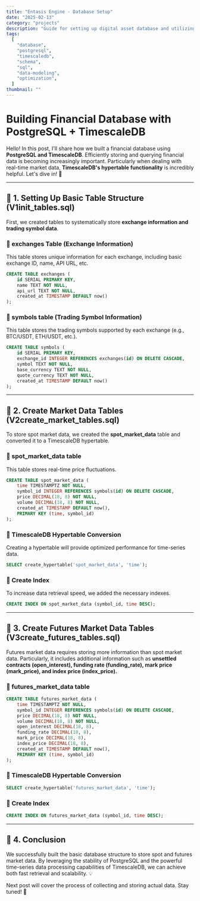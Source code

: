 ```yaml
---
title: "Entasis Engine - Database Setup"
date: "2025-02-13"
category: "projects"
description: "Guide for setting up digital asset database and utilizing TimescaleDB"
tags:
  [
    "database",
    "postgresql",
    "timescaledb",
    "schema",
    "sql",
    "data-modeling",
    "optimization",
  ]
thumbnail: ""
---
```


# Building Financial Database with PostgreSQL + TimescaleDB

Hello! In this post, I'll share how we built a financial database using **PostgreSQL and TimescaleDB**. Efficiently storing and querying financial data is becoming increasingly important. Particularly when dealing with real-time market data, **TimescaleDB's hypertable functionality** is incredibly helpful. Let's dive in! 🚀

---

## 📌 1. Setting Up Basic Table Structure (V1init_tables.sql)

First, we created tables to systematically store **exchange information and trading symbol data**.

### 🔹 exchanges Table (Exchange Information)

This table stores unique information for each exchange, including basic exchange ID, name, API URL, etc.

```sql
CREATE TABLE exchanges (
    id SERIAL PRIMARY KEY,
    name TEXT NOT NULL,
    api_url TEXT NOT NULL,
    created_at TIMESTAMP DEFAULT now()
);
```

### 🔹 symbols table (Trading Symbol Information)

This table stores the trading symbols supported by each exchange (e.g., BTC/USDT, ETH/USDT, etc.).

```sql
CREATE TABLE symbols (
    id SERIAL PRIMARY KEY,
    exchange_id INTEGER REFERENCES exchanges(id) ON DELETE CASCADE,
    symbol TEXT NOT NULL,
    base_currency TEXT NOT NULL,
    quote_currency TEXT NOT NULL,
    created_at TIMESTAMP DEFAULT now()
);
```

---

## 📌 2. Create Market Data Tables (V2create_market_tables.sql)

To store spot market data, we created the **spot_market_data** table and converted it to a TimescaleDB hypertable.

### 🔹 spot_market_data table

This table stores real-time price fluctuations.

```sql
CREATE TABLE spot_market_data (
    time TIMESTAMPTZ NOT NULL,
    symbol_id INTEGER REFERENCES symbols(id) ON DELETE CASCADE,
    price DECIMAL(18, 8) NOT NULL,
    volume DECIMAL(18, 8) NOT NULL,
    created_at TIMESTAMP DEFAULT now(),
    PRIMARY KEY (time, symbol_id)
);
```

### 🔹 TimescaleDB Hypertable Conversion

Creating a hypertable will provide optimized performance for time-series data.

```sql
SELECT create_hypertable('spot_market_data', 'time');
```

### 🔹 Create Index

To increase data retrieval speed, we added the necessary indexes.

```sql
CREATE INDEX ON spot_market_data (symbol_id, time DESC);
```

---

## 📌 3. Create Futures Market Data Tables (V3create_futures_tables.sql)

Futures market data requires storing more information than spot market data. Particularly, it includes additional information such as **unsettled contracts (open_interest), funding rate (funding_rate), mark price (mark_price), and index price (index_price).**

### 🔹 futures_market_data table

```sql
CREATE TABLE futures_market_data (
    time TIMESTAMPTZ NOT NULL,
    symbol_id INTEGER REFERENCES symbols(id) ON DELETE CASCADE,
    price DECIMAL(18, 8) NOT NULL,
    volume DECIMAL(18, 8) NOT NULL,
    open_interest DECIMAL(18, 8),
    funding_rate DECIMAL(18, 8),
    mark_price DECIMAL(18, 8),
    index_price DECIMAL(18, 8),
    created_at TIMESTAMP DEFAULT now(),
    PRIMARY KEY (time, symbol_id)
);
```

### 🔹 TimescaleDB Hypertable Conversion

```sql
SELECT create_hypertable('futures_market_data', 'time');
```

### 🔹 Create Index

```sql
CREATE INDEX ON futures_market_data (symbol_id, time DESC);
```

---

## 📌 4. Conclusion

We successfully built the basic database structure to store spot and futures market data. By leveraging the stability of PostgreSQL and the powerful time-series data processing capabilities of TimescaleDB, we can achieve both fast retrieval and scalability. 💡

Next post will cover the process of collecting and storing actual data. Stay tuned! 🤗
